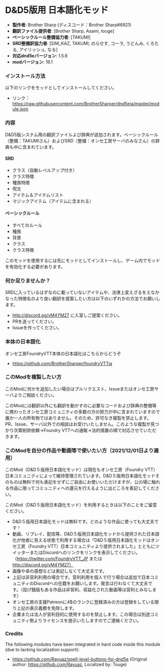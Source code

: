 # D&D5版用 日本語化モッド

* **製作者**: Brother Sharp (ディスコード：Brother Sharp#6921)
* **翻訳ファイル提供者**: [Brother Sharp, Asami, touge]
* **ベーシックルール整備協力者**: [TAKUMI]
* **SRD整備訳協力者**: [SIM_KAZ, TAKUMI, のらせす, コーラ, うどんみ, くろたる, アイリッシュ, なる]
* **対応dnd5eバージョン**: 1.5.6
* **modバージョン**: 16.1

### インストール方法

以下のリンクをモッドとしてインストールしてください。

* リンク： https://raw.githubusercontent.com/BrotherSharper/dnd5eja/master/module.json

### 内容
D&D5版システム用の翻訳ファイルよび辞典が追加されます。ベーシックルール（整備：TAKUMIさん）およびSRD（整備：オンセ工房サーバのみなさん）の辞典も中に含まれています。

#### SRD
* クラス（自動レベルアップ付き）
* クラス特徴
* 種族特徴
* 呪文
* アイテム＆アイテムリスト
* マジックアイテム（アイテムに含まれる）

#### ベーシックルール
* すべてのルール
* 種族
* 背景
* クラス
* クラス特徴

このモッドを使用するには先にモッドとしてインストールし、ゲーム内でモッドを有効化する必要があります。

### 何か足りませんか？

SRDに入っているはずなのに載っていないアイテムや、法律上変えざるをえなかなった特徴名のより良い翻訳を提案したい方は以下のいずれかの方法でお願いします。
* http://discord.gg/vM4YM27 に入室しご提案ください。
* PRを送ってください。
* Issueを作ってください。

### 本体の日本語化
オンセ工房FoundryVTT本体の日本語化はこちらからどうぞ

* https://github.com/BrotherSharper/foundryVTTja

### このModを複製したい方

このModに何かを追加したい場合はプルリクエスト、Issueまたはオンセ工房サーバよりご相談ください。

このModには翻訳以外にも翻訳を動かすのに必要なコードおよび辞典の整備等に携わったオンセ工房コミュニティの多数の方の努力が中に含まれていますので誰か一人の所有物ではありません。そのため、許可なき複製を禁止します。PR、Issue、サーバ以外での相談はお受けいたしません。このような複製が見つかり次第削除依頼→Foundry VTTへの通報→法的措置の順で対応させていただきます。

### このModを自分の作品や動画等で使いたい方（2021/12/01日より適用）

このMod（D&D５版用日本語化モッド）は現在もオンセ工房（Foundry VTT）日本コミュニティによって維持管理されています。D&D５版用日本語化モッドそのものは無料で何も表記をせずにご自由にお使いいただけますが、公の場に触れる作品に限ってコミュニティへの還元を行えるように出どころを表記してください。

このMod（D&D５版用日本語化モッド）を利用するときは以下のことをご留意ください。

* D&D５版用日本語化モッドは無料です。どのような作品に使っても大丈夫です！
* 動画、リプレイ、配信等、D&D５版用日本語化モッドから提供された日本語化が他者に見える状態で利用する場合は「D&D５版用日本語化モッドはオンセ工房（Foundry VTT）日本コミュニティより提供されました」とともにツイッターまたはDiscordへのリンクをリンクを表示してください。（https://twitter.com/FoundryVTT_JP または http://discord.gg/vM4YM27）
* 画像や卓の感想などは表記しなくて大丈夫です。
* 上記は非営利利用の場合です。営利利用を個人で行う場合は追加で日本コミュニティのDiscordへの在籍をお願いします。発言は行わなくて大丈夫です。（投げ銭版もある作品は非営利、収益化された動画等は営利とみなします）
* オンセ工房の支援Patreonに4$のランクに登録済みの方は登録をしている限り上記の表示義務を免除します。
* 企業または法人が営利目的に使用するのを禁止します。この場合は別途コミュニティ側よりライセンスを提示いたしますのでご連絡ください。

### Credits
The following modules have been integrated in hard code inside this module (due to lacking localization support):
- https://github.com/Rayuaz/spell-level-buttons-for-dnd5e (Original author: https://github.com/Rayuaz, Localized by: Touge)